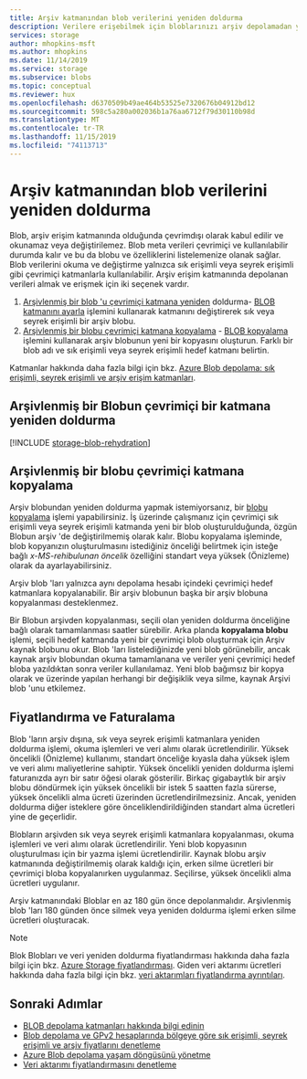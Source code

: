 ```yaml
---
title: Arşiv katmanından blob verilerini yeniden doldurma
description: Verilere erişebilmek için bloblarınızı arşiv depolamadan yeniden doldurma.
services: storage
author: mhopkins-msft
ms.author: mhopkins
ms.date: 11/14/2019
ms.service: storage
ms.subservice: blobs
ms.topic: conceptual
ms.reviewer: hux
ms.openlocfilehash: d6370509b49ae464b53525e7320676b04912bd12
ms.sourcegitcommit: 598c5a280a002036b1a76aa6712f79d30110b98d
ms.translationtype: MT
ms.contentlocale: tr-TR
ms.lasthandoff: 11/15/2019
ms.locfileid: "74113713"
---
```

# <a name="rehydrate-blob-data-from-the-archive-tier"></a>Arşiv katmanından blob verilerini yeniden doldurma

Blob, arşiv erişim katmanında olduğunda çevrimdışı olarak kabul edilir ve okunamaz veya değiştirilemez. Blob meta verileri çevrimiçi ve kullanılabilir durumda kalır ve bu da blobu ve özelliklerini listelemenize olanak sağlar. Blob verilerini okuma ve değiştirme yalnızca sık erişimli veya seyrek erişimli gibi çevrimiçi katmanlarla kullanılabilir. Arşiv erişim katmanında depolanan verileri almak ve erişmek için iki seçenek vardır.

1. [Arşivlenmiş bir blob 'u çevrimiçi katmana yeniden](#rehydrate-an-archived-blob-to-an-online-tier) doldurma- [BLOB katmanını ayarla](https://docs.microsoft.com/rest/api/storageservices/set-blob-tier) işlemini kullanarak katmanını değiştirerek sık veya seyrek erişimli bir arşiv blobu.
2. [Arşivlenmiş bir blobu çevrimiçi katmana kopyalama](#copy-an-archived-blob-to-an-online-tier) - [BLOB kopyalama](https://docs.microsoft.com/rest/api/storageservices/copy-blob) işlemini kullanarak arşiv blobunun yeni bir kopyasını oluşturun. Farklı bir blob adı ve sık erişimli veya seyrek erişimli hedef katmanı belirtin.

 Katmanlar hakkında daha fazla bilgi için bkz. [Azure Blob depolama: sık erişimli, seyrek erişimli ve arşiv erişim katmanları](storage-blob-storage-tiers.md).

## <a name="rehydrate-an-archived-blob-to-an-online-tier"></a>Arşivlenmiş bir Blobun çevrimiçi bir katmana yeniden doldurma

[!INCLUDE [storage-blob-rehydration](../../../includes/storage-blob-rehydrate-include.md)]

## <a name="copy-an-archived-blob-to-an-online-tier"></a>Arşivlenmiş bir blobu çevrimiçi katmana kopyalama

Arşiv blobundan yeniden doldurma yapmak istemiyorsanız, bir [blobu kopyalama](https://docs.microsoft.com/rest/api/storageservices/copy-blob) işlemi yapabilirsiniz. İş üzerinde çalışmanız için çevrimiçi sık erişimli veya seyrek erişimli katmanda yeni bir blob oluşturulduğunda, özgün Blobun arşiv 'de değiştirilmemiş olarak kalır. Blobu kopyalama işleminde, blob kopyanızın oluşturulmasını istediğiniz önceliği belirtmek için isteğe bağlı *x-MS-rehibulunan öncelik* özelliğini standart veya yüksek (Önizleme) olarak da ayarlayabilirsiniz.

Arşiv blob 'ları yalnızca aynı depolama hesabı içindeki çevrimiçi hedef katmanlara kopyalanabilir. Bir arşiv blobunun başka bir arşiv blobuna kopyalanması desteklenmez.

Bir Blobun arşivden kopyalanması, seçili olan yeniden doldurma önceliğine bağlı olarak tamamlanması saatler sürebilir. Arka planda **kopyalama blobu** işlemi, seçili hedef katmanda yeni bir çevrimiçi blob oluşturmak için Arşiv kaynak blobunu okur. Blob 'ları listelediğinizde yeni blob görünebilir, ancak kaynak arşiv blobundan okuma tamamlanana ve veriler yeni çevrimiçi hedef bloba yazıldıktan sonra veriler kullanılamaz. Yeni blob bağımsız bir kopya olarak ve üzerinde yapılan herhangi bir değişiklik veya silme, kaynak Arşivi blob 'unu etkilemez.

## <a name="pricing-and-billing"></a>Fiyatlandırma ve Faturalama

Blob 'ların arşiv dışına, sık veya seyrek erişimli katmanlara yeniden doldurma işlemi, okuma işlemleri ve veri alımı olarak ücretlendirilir. Yüksek öncelikli (Önizleme) kullanımı, standart önceliğe kıyasla daha yüksek işlem ve veri alımı maliyetlerine sahiptir. Yüksek öncelikli yeniden doldurma işlemi faturanızda ayrı bir satır öğesi olarak gösterilir. Birkaç gigabaytlık bir arşiv blobu döndürmek için yüksek öncelikli bir istek 5 saatten fazla sürerse, yüksek öncelikli alma ücreti üzerinden ücretlendirilmezsiniz. Ancak, yeniden doldurma diğer isteklere göre önceliklendirildiğinden standart alma ücretleri yine de geçerlidir.

Blobların arşivden sık veya seyrek erişimli katmanlara kopyalanması, okuma işlemleri ve veri alımı olarak ücretlendirilir. Yeni blob kopyasının oluşturulması için bir yazma işlemi ücretlendirilir. Kaynak blobu arşiv katmanında değiştirilmemiş olarak kaldığı için, erken silme ücretleri bir çevrimiçi bloba kopyalanırken uygulanmaz. Seçilirse, yüksek öncelikli alma ücretleri uygulanır.

Arşiv katmanındaki Bloblar en az 180 gün önce depolanmalıdır. Arşivlenmiş blob 'ları 180 günden önce silmek veya yeniden doldurma işlemi erken silme ücretleri oluşturacak.

> [!NOTE]
> Blok Blobları ve veri yeniden doldurma fiyatlandırması hakkında daha fazla bilgi için bkz. [Azure Storage fiyatlandırması](https://azure.microsoft.com/pricing/details/storage/blobs/). Giden veri aktarımı ücretleri hakkında daha fazla bilgi için bkz. [veri aktarımları fiyatlandırma ayrıntıları](https://azure.microsoft.com/pricing/details/data-transfers/).

## <a name="next-steps"></a>Sonraki Adımlar

* [BLOB depolama katmanları hakkında bilgi edinin](storage-blob-storage-tiers.md)
* [Blob depolama ve GPv2 hesaplarında bölgeye göre sık erişimli, seyrek erişimli ve arşiv fiyatlarını denetleme](https://azure.microsoft.com/pricing/details/storage/)
* [Azure Blob depolama yaşam döngüsünü yönetme](storage-lifecycle-management-concepts.md)
* [Veri aktarımı fiyatlandırmasını denetleme](https://azure.microsoft.com/pricing/details/data-transfers/)

